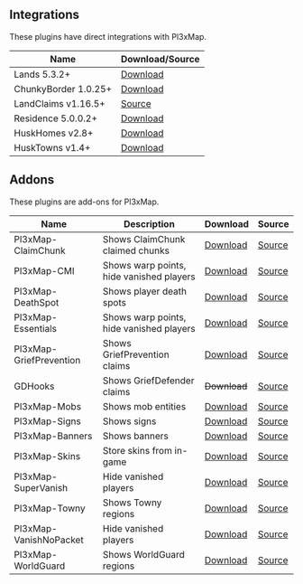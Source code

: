 ## Integrations

These plugins have direct integrations with Pl3xMap.

| Name                 | Download/Source                                                    |
| -------------------- | ------------------------------------------------------------------ |
| Lands 5.3.2+         | [Download](https://www.spigotmc.org/resources/lands.53313/)        |
| ChunkyBorder 1.0.25+ | [Download](https://www.spigotmc.org/resources/chunkyborder.84278/) |
| LandClaims v1.16.5+  | [Source](https://github.com/pl3xgaming/LandClaims/)                |
| Residence 5.0.0.2+   | [Download](https://www.spigotmc.org/resources/residence.11480/)    |
| HuskHomes v2.8+      | [Download](https://www.spigotmc.org/resources/huskhomes.83767/)    |
| HuskTowns v1.4+      | [Download](https://www.spigotmc.org/resources/husktowns.92672/)    |

## Addons

These plugins are add-ons for Pl3xMap.

| Name                    | Description                              | Download                                                                 | Source                                                          |
| ----------------------- | ---------------------------------------- | ------------------------------------------------------------------------ | --------------------------------------------------------------- |
| Pl3xMap-ClaimChunk      | Shows ClaimChunk claimed chunks          | [Download](https://ci.pl3x.net/view/Pl3xMap/job/Pl3xMap-ClaimChunk)      | [Source](https://github.com/pl3xgaming/Pl3xMap-ClaimChunk)      |
| Pl3xMap-CMI             | Shows warp points, hide vanished players | [Download](https://github.com/DoctaEnkoda/Pl3xMap-CMI/actions)           | [Source](https://github.com/DoctaEnkoda/Pl3xMap-CMI)            |
| Pl3xMap-DeathSpot       | Shows player death spots                 | [Download](https://ci.pl3x.net/view/Pl3xMap/job/Pl3xMap-DeathSpot)       | [Source](https://github.com/pl3xgaming/Pl3xMap-DeathSpot)       |
| Pl3xMap-Essentials      | Shows warp points, hide vanished players | [Download](https://ci.pl3x.net/view/Pl3xMap/job/Pl3xMap-Essentials)      | [Source](https://github.com/pl3xgaming/Pl3xMap-Essentials)      |
| Pl3xMap-GriefPrevention | Shows GriefPrevention claims             | [Download](https://ci.pl3x.net/view/Pl3xMap/job/Pl3xMap-GriefPrevention) | [Source](https://github.com/pl3xgaming/Pl3xMap-GriefPrevention) |
| GDHooks                 | Shows GriefDefender claims               | ~~Download~~                                                             | [Source](https://github.com/bloodmc/GDHooks)                    |
| Pl3xMap-Mobs            | Shows mob entities                       | [Download](https://ci.pl3x.net/view/Pl3xMap/job/Pl3xMap-Mobs)            | [Source](https://github.com/pl3xgaming/Pl3xMap-Mobs)            |
| Pl3xMap-Signs           | Shows signs                              | [Download](https://ci.pl3x.net/view/Pl3xMap/job/Pl3xMap-Signs)           | [Source](https://github.com/pl3xgaming/Pl3xMap-Signs)           |
| Pl3xMap-Banners         | Shows banners                            | [Download](https://github.com/granny/Pl3xMap-Banners/releases/latest)    | [Source](https://github.com/granny/Pl3xMap-Banners)             |
| Pl3xMap-Skins           | Store skins from in-game                 | [Download](https://ci.pl3x.net/view/Pl3xMap/job/Pl3xMap-Skins)           | [Source](https://github.com/pl3xgaming/Pl3xMap-Skins)           |
| Pl3xMap-SuperVanish     | Hide vanished players                    | [Download](https://ci.notom3ga.me/job/Pl3xMap-SuperVanish)               | [Source](https://github.com/notOM3GA/Pl3xMap-SuperVanish)       |
| Pl3xMap-Towny           | Shows Towny regions                      | [Download](https://github.com/silverwolfg11/Pl3xMap-Towny/releases)      | [Source](https://github.com/silverwolfg11/Pl3xMap-Towny)        |
| Pl3xMap-VanishNoPacket  | Hide vanished players                    | [Download](https://github.com/AAigars/Pl3xMap-VanishNoPacket/releases)   | [Source](https://github.com/AAigars/Pl3xMap-VanishNoPacket)     |
| Pl3xMap-WorldGuard      | Shows WorldGuard regions                 | [Download](https://ci.pl3x.net/view/Pl3xMap/job/Pl3xMap-WorldGuard)      | [Source](https://github.com/pl3xgaming/Pl3xMap-WorldGuard)      |
